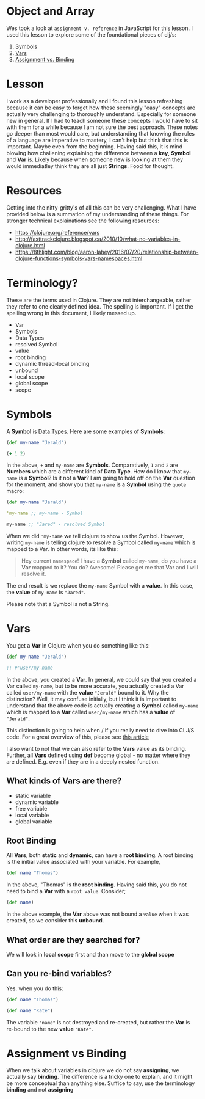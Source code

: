 # Object and Array

Wes took a look at `assignment v. reference` in JavaScript for this lesson.  I used this lesson to explore some of the foundational pieces of clj/s:

1. [Symbols](#Symbols)
2. [Vars](#Vars)
3. [Assignment vs. Binding](#Assignment-vs-Binding)

# Lesson

I work as a developer professionally and I found this lesson refreshing because it can be easy to forget how these seemingly "easy" concepts are actually very challenging to thoroughly understand.  Especially for someone new in general.  If I had to teach someone these concepts I would have to sit with them for a while because I am not sure the best approach.  These notes go deeper than most would care, but understanding that knowing the rules of a language are imperative to mastery, I can't help but think that this is important.  Maybe even from the beginning.  Having said this, it is mind blowing how challening explaining the difference between a **key**, **Symbol** and **Var** is.  Likely because when someone new is looking at them they would immediatley think they are all just **Strings**.  Food for thought.

# Resources

Getting into the nitty-gritty's of all this can be very challenging.  What I have provided below is a summation of my understanding of these things.  For stronger technical explainations see the following resources:

* https://clojure.org/reference/vars
* http://fasttrackclojure.blogspot.ca/2010/10/what-no-variables-in-clojure.html
* https://8thlight.com/blog/aaron-lahey/2016/07/20/relationship-between-clojure-functions-symbols-vars-namespaces.html

# Terminology?

These are the terms used in Clojure.  They are not interchangeable, rather they refer to one clearly defined idea.  The spelling is important.  If I get the spelling wrong in this document, I likely messed up.

* Var
* Symbols
* Data Types
* resolved Symbol
* value
* root binding
* dynamic thread-local binding
* unbound
* local scope
* global scope
* scope

# Symbols

A **Symbol** is [Data Types](https://clojure.org/reference/data_structures).  Here are some examples of **Symbols**:

```clojure
(def my-name "Jerald")

(+ 1 2)
```

In the above, `+` and `my-name` are **Symbols**.  Comparatively, `1` and `2` are **Numbers** which are a different kind of **Data Type**.  How do I know that `my-name` is a **Symbol**?  Is it not a **Var**?  I am going to hold off on the **Var** question for the moment, and show you that `my-name` is a **Symbol** using the `quote` macro:

```clojure
(def my-name "Jerald")

'my-name ;; my-name - Symbol

my-name ;; "Jared" - resolved Symbol
```

When we did `'my-name` we tell clojure to show us the Symbol.  However, writing `my-name` is telling clojure to resolve a Symbol called `my-name` which is mapped to a Var.  In other words, its like this:

> Hey current `namespace`!  I have a **Symbol** called `my-name`, do you have a **Var** mapped to it?  You do?  Awesome!  Please get me that **Var** and I will resolve it.

The end result is we replace the `my-name` Symbol with a **value**.  In this case, the **value** of `my-name` is `"Jared"`.

Please note that a Symbol is not a String.

# Vars

You get a **Var** in Clojure when you do something like this:

```clojure
(def my-name "Jerald")

;; #'user/my-name
```

In the above, you created a **Var**.  In general, we could say that you created a Var called `my-name`, but to be more accurate, you actually created a Var called `user/my-name` with the **value** `"Jerald"` bound to it.  Why the distinction?  Well, it may confuse initially, but I think it is important to understand that the above code is actually creating a **Symbol** called `my-name` which is mapped to a **Var** called `user/my-name` which has a **value** of `"Jerald"`.

This distinction is going to help when / if you really need to dive into CLJ/S code.  For a great overview of this, please see [this article](https://8thlight.com/blog/aaron-lahey/2016/07/20/relationship-between-clojure-functions-symbols-vars-namespaces.html)

I also want to not that we can also refer to the **Vars** value as its binding.  Further, all **Vars** defined using **def** become global - no matter where they are defined.  E.g. even if they are in a deeply nested function.


## What kinds of Vars are there?

* static variable
* dynamic variable
* free variable
* local variable
* global variable

## Root Binding

All **Vars**, both **static** and **dynamic**, can have a **root binding**.  A root binding is the initial value associated with your variable.  For example,

```clojure
(def name "Thomas")
```

In the above, "Thomas" is the **root binding**.  Having said this, you do not need to bind a **Var** with a `root value`.  Consider;

```clojure
(def name)
```

In the above example, the **Var** above was not bound a `value` when it was created, so we consider this **unbound**.


## What order are they searched for?

We will look in **local scope** first and than move to the **global scope**


## Can you re-bind variables?

Yes.  when you do this:

```clojure
(def name "Thomas")

(def name "Kate")
```

The variable `"name"` is not destroyed and re-created, but rather the **Var** is re-bound to the new **value** `"Kate"`.


# Assignment vs Binding

When we talk about variables in clojure we do not say **assigning**, we actually say **binding**.  The difference is a tricky one to explain, and it might be more conceptual than anything else.  Suffice to say, use the terminology **binding** and not **assigning**
